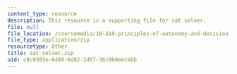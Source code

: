 ```yaml
---
content_type: resource
description: This resource is a supporting file for sat solver.
file: null
file_location: /coursemedia/16-410-principles-of-autonomy-and-decision-making-fall-2010/c8c9303e64806d822d5736c0b0eecebb_sat_solver.zip
file_type: application/zip
resourcetype: Other
title: sat_solver.zip
uid: c8c9303e-6480-6d82-2d57-36c0b0eecebb
---
```

